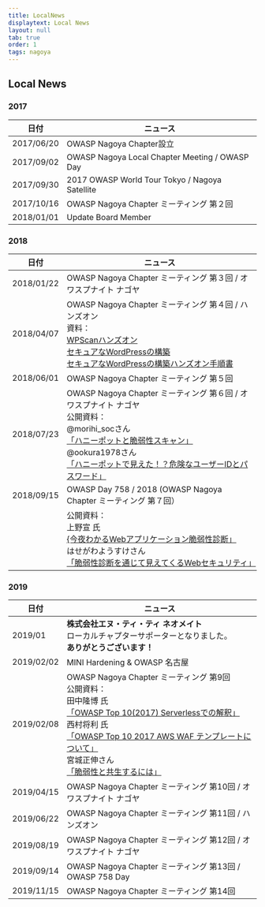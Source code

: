 ```yaml
---
title: LocalNews
displaytext: Local News
layout: null
tab: true
order: 1
tags: nagoya
---
```


## Local News

### 2017

| 日付 | ニュース |
| --- | --- |
| 2017/06/20 | OWASP Nagoya Chapter設立 |
| 2017/09/02 | OWASP Nagoya Local Chapter Meeting / OWASP Day |
| 2017/09/30 | 2017 OWASP World Tour Tokyo / Nagoya Satellite |
| 2017/10/16 | OWASP Nagoya Chapter ミーティング 第２回 |
| 2018/01/01 | Update Board Member |

### 2018

| 日付 | ニュース |
| --- | --- |
| 2018/01/22 | OWASP Nagoya Chapter ミーティング 第３回 / オワスプナイト ナゴヤ |
| 2018/04/07 | OWASP Nagoya Chapter ミーティング 第４回 / ハンズオン <br> 資料：<br>[WPScanハンズオン](https://www.slideshare.net/owaspnagoya/wpscanwordpress) <br> [セキュアなWordPressの構築](https://www.slideshare.net/owaspnagoya/owasp-wordpress-wordpress) <br> [セキュアなWordPressの構築ハンズオン手順書](https://www.slideshare.net/owaspnagoya/owasp-wordpress-wordpress-95391444)|
| 2018/06/01 | OWASP Nagoya Chapter ミーティング 第５回 |
| 2018/07/23 | OWASP Nagoya Chapter ミーティング 第６回 / オワスプナイト ナゴヤ <br> 公開資料： <br> @morihi_socさん<br>[「ハニーポットと脆弱性スキャン」](https://speakerdeck.com/morihi_soc/hanipotutotocui-ruo-xing-sukiyan) <br> @ookura1978さん <br> [「ハニーポットで見えた！？危険なユーザーIDとパスワード」](https://speakerdeck.com/okura/owasupunaitonagoya-number-2-ltzi-liao) |
| 2018/09/15 | OWASP Day 758 / 2018 (OWASP Nagoya Chapter ミーティング 第７回） |
| |公開資料： <br> 上野宣 氏 <br> [{今夜わかるWebアプリケーション脆弱性診断」](https://www.slideshare.net/uenosen/web-owasp-day-758-2018-114646917) <br> はせがわようすけさん <br> [「脆弱性診断を通じて見えてくるWebセキュリティ」](https://speakerdeck.com/hasegawayosuke/cui-ruo-xing-zhen-duan-wotong-zitejian-etekuruwebsekiyuritei) |

### 2019

| 日付 | ニュース |
| --- | --- |
| 2019/01 | **株式会社エヌ・ティ・ティ ネオメイト** <br> ローカルチャプターサポーターとなりました。 <br> **ありがとうございます！** |
| 2019/02/02 | MINI Hardening & OWASP 名古屋 |
| 2019/02/08 | OWASP Nagoya Chapter ミーティング 第9回 <br> 公開資料： <br> 田中隆博 氏 <br>[「OWASP Top 10(2017) Serverlessでの解釈」](https://www.slideshare.net/TakahiroTanaka/owasp-top-10-serverless) <br> 西村将利 氏 <br>[「OWASP Top 10 2017 AWS WAF テンプレートについて」](https://www.slideshare.net/owaspnagoya/owasp-top10-2017-aws-waf-20190208) <br> 宮城正伸さん <br> [「脆弱性と共生するには」](https://www.slideshare.net/owaspnagoya/20190208vulnstudy)|
| 2019/04/15 | OWASP Nagoya Chapter ミーティング 第10回 / オワスプナイト ナゴヤ |
| 2019/06/22 | OWASP Nagoya Chapter ミーティング 第11回 / ハンズオン |
| 2019/08/19 | OWASP Nagoya Chapter ミーティング 第12回 / オワスプナイト ナゴヤ |
| 2019/09/14 | OWASP Nagoya Chapter ミーティング 第13回 / OWASP 758 Day |
| 2019/11/15 | OWASP Nagoya Chapter ミーティング 第14回 |


